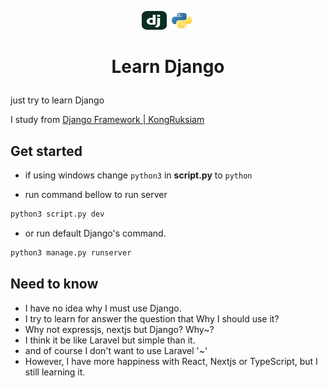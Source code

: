 <p align="center">
    <img height="30" width="40" src="https://github.com/tandpfun/skill-icons/raw/main/icons/Django.svg" alt="django">
    <img height="30" width="40" src="https://github.com/Arikato111/Arikato111/raw/main/icons/python-original.svg" alt="Python">
</p>

# <p align="center">Learn Django</p>

just try to learn Django

I study from [Django Framework | KongRuksiam](https://youtu.be/XLMLveR2BYo)

## Get started

* if using windows change `python3` in **script.py** to `python`

- run command bellow to run server

```bash
python3 script.py dev
```

- or run default Django's command.

```bash
python3 manage.py runserver
```

## Need to know 

- I have no idea why I must use Django. 
- I try to learn for answer the question that Why I should use it?
- Why not expressjs, nextjs  but Django? Why~?
- I think it be like Laravel but simple than it.
- and of course I don't want to use Laravel '~'
- However, I have more happiness with React, Nextjs or TypeScript, but I still learning it.
